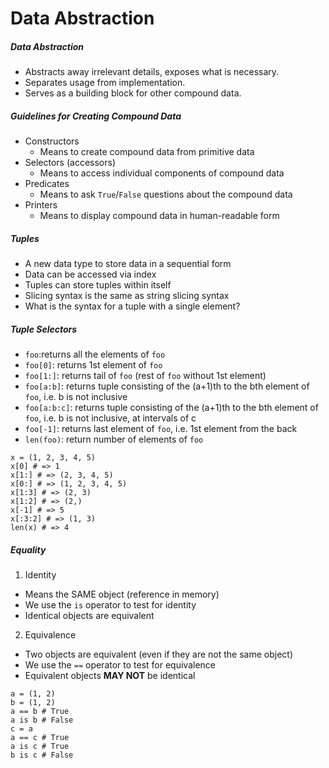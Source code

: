 Data Abstraction
==

##### Data Abstraction
- Abstracts away irrelevant details, exposes what is necessary.
- Separates usage from implementation.
- Serves as a building block for other compound data.

##### Guidelines for Creating Compound Data
- Constructors
  - Means to create compound data from primitive data
- Selectors (accessors)
  - Means to access individual components of compound data
- Predicates
  - Means to ask `True`/`False` questions about the compound data
- Printers
  - Means to display compound data in human-readable form

##### Tuples
- A new data type to store data in a sequential form
- Data can be accessed via index
- Tuples can store tuples within itself
- Slicing syntax is the same as string slicing syntax
- What is the syntax for a tuple with a single element?

##### Tuple Selectors
- `foo`:returns all the elements of `foo`
- `foo[0]`: returns 1st element of `foo`
- `foo[1:]`: returns tail of `foo` (rest of `foo` without 1st element)
- `foo[a:b]`: returns tuple consisting of the (a+1)th to the bth element of `foo`, i.e. b is not inclusive
- `foo[a:b:c]`: returns tuple consisting of the (a+1)th to the bth element of `foo`, i.e. b is not inclusive, at intervals of c
- `foo[-1]`: returns last element of `foo`, i.e. 1st element from the back
- `len(foo)`: return number of elements of `foo`

```
x = (1, 2, 3, 4, 5)
x[0] # => 1
x[1:] # => (2, 3, 4, 5)
x[0:] # => (1, 2, 3, 4, 5)
x[1:3] # => (2, 3)
x[1:2] # => (2,)
x[-1] # => 5
x[:3:2] # => (1, 3)
len(x) # => 4 
```

##### Equality
1. Identity
- Means the SAME object (reference in memory)
- We use the `is` operator to test for identity
- Identical objects are equivalent

2. Equivalence
- Two objects are equivalent (even if they are not the same object)
- We use the `==` operator to test for equivalence
- Equivalent objects **MAY NOT** be identical

```
a = (1, 2)
b = (1, 2)
a == b # True
a is b # False
c = a
a == c # True
a is c # True
b is c # False
```
